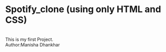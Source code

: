 # Spotify_clone (using only HTML and CSS)
<br>
This is my first Project.
<br>
Author:Manisha Dhankhar
